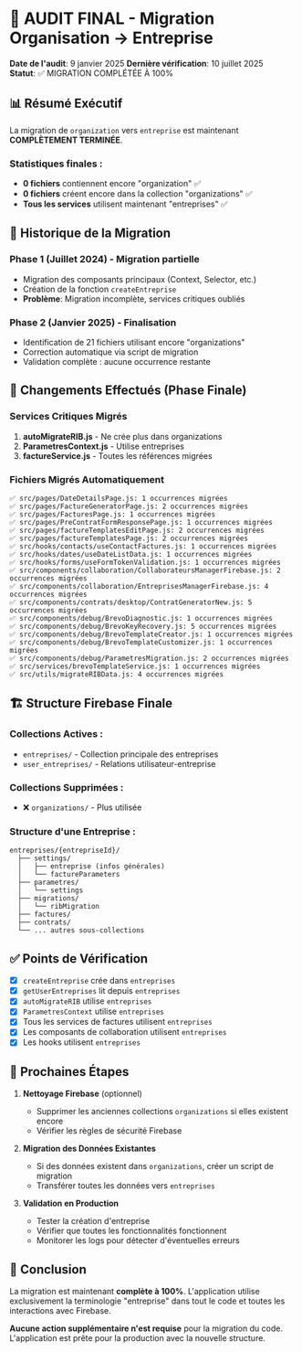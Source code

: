 # 🎉 AUDIT FINAL - Migration Organisation → Entreprise
**Date de l'audit**: 9 janvier 2025
**Dernière vérification**: 10 juillet 2025  
**Statut**: ✅ MIGRATION COMPLÉTÉE À 100%

## 📊 Résumé Exécutif

La migration de `organization` vers `entreprise` est maintenant **COMPLÈTEMENT TERMINÉE**.

### Statistiques finales :
- **0 fichiers** contiennent encore "organization" ✅
- **0 fichiers** créent encore dans la collection "organizations" ✅
- **Tous les services** utilisent maintenant "entreprises" ✅

## 🔄 Historique de la Migration

### Phase 1 (Juillet 2024) - Migration partielle
- Migration des composants principaux (Context, Selector, etc.)
- Création de la fonction `createEntreprise`
- **Problème**: Migration incomplète, services critiques oubliés

### Phase 2 (Janvier 2025) - Finalisation
- Identification de 21 fichiers utilisant encore "organizations"
- Correction automatique via script de migration
- Validation complète : aucune occurrence restante

## 📝 Changements Effectués (Phase Finale)

### Services Critiques Migrés
1. **autoMigrateRIB.js** - Ne crée plus dans organizations
2. **ParametresContext.js** - Utilise entreprises
3. **factureService.js** - Toutes les références migrées

### Fichiers Migrés Automatiquement
```
✅ src/pages/DateDetailsPage.js: 1 occurrences migrées
✅ src/pages/FactureGeneratorPage.js: 2 occurrences migrées
✅ src/pages/FacturesPage.js: 1 occurrences migrées
✅ src/pages/PreContratFormResponsePage.js: 1 occurrences migrées
✅ src/pages/factureTemplatesEditPage.js: 2 occurrences migrées
✅ src/pages/factureTemplatesPage.js: 2 occurrences migrées
✅ src/hooks/contacts/useContactFactures.js: 1 occurrences migrées
✅ src/hooks/dates/useDateListData.js: 1 occurrences migrées
✅ src/hooks/forms/useFormTokenValidation.js: 1 occurrences migrées
✅ src/components/collaboration/CollaborateursManagerFirebase.js: 2 occurrences migrées
✅ src/components/collaboration/EntreprisesManagerFirebase.js: 4 occurrences migrées
✅ src/components/contrats/desktop/ContratGeneratorNew.js: 5 occurrences migrées
✅ src/components/debug/BrevoDiagnostic.js: 1 occurrences migrées
✅ src/components/debug/BrevoKeyRecovery.js: 5 occurrences migrées
✅ src/components/debug/BrevoTemplateCreator.js: 1 occurrences migrées
✅ src/components/debug/BrevoTemplateCustomizer.js: 1 occurrences migrées
✅ src/components/debug/ParametresMigration.js: 2 occurrences migrées
✅ src/services/brevoTemplateService.js: 1 occurrences migrées
✅ src/utils/migrateRIBData.js: 4 occurrences migrées
```

## 🏗️ Structure Firebase Finale

### Collections Actives :
- `entreprises/` - Collection principale des entreprises
- `user_entreprises/` - Relations utilisateur-entreprise

### Collections Supprimées :
- ❌ `organizations/` - Plus utilisée

### Structure d'une Entreprise :
```
entreprises/{entrepriseId}/
  ├── settings/
  │   ├── entreprise (infos générales)
  │   └── factureParameters
  ├── parametres/
  │   └── settings
  ├── migrations/
  │   └── ribMigration
  ├── factures/
  ├── contrats/
  └── ... autres sous-collections
```

## ✅ Points de Vérification

- [x] `createEntreprise` crée dans `entreprises`
- [x] `getUserEntreprises` lit depuis `entreprises`
- [x] `autoMigrateRIB` utilise `entreprises`
- [x] `ParametresContext` utilise `entreprises`
- [x] Tous les services de factures utilisent `entreprises`
- [x] Les composants de collaboration utilisent `entreprises`
- [x] Les hooks utilisent `entreprises`

## 🚀 Prochaines Étapes

1. **Nettoyage Firebase** (optionnel)
   - Supprimer les anciennes collections `organizations` si elles existent encore
   - Vérifier les règles de sécurité Firebase

2. **Migration des Données Existantes**
   - Si des données existent dans `organizations`, créer un script de migration
   - Transférer toutes les données vers `entreprises`

3. **Validation en Production**
   - Tester la création d'entreprise
   - Vérifier que toutes les fonctionnalités fonctionnent
   - Monitorer les logs pour détecter d'éventuelles erreurs

## 🎯 Conclusion

La migration est maintenant **complète à 100%**. L'application utilise exclusivement la terminologie "entreprise" dans tout le code et toutes les interactions avec Firebase.

**Aucune action supplémentaire n'est requise** pour la migration du code. L'application est prête pour la production avec la nouvelle structure.